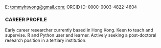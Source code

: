 E: tommyhtwong@gmail.com;
ORCID ID: 0000-0003-4822-4604

### CAREER PROFILE

Early career researcher currently based in Hong Kong. Keen to teach and supervise. R and Python user and learner. Actively seeking a post-doctoral research position in a tertiary institution.
